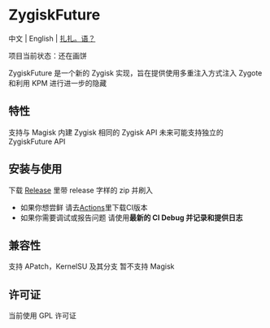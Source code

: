# ZygiskFuture

中文 | English | [扎扎。语？]()

项目当前状态：还在画饼

ZygiskFuture 是一个新的 Zygisk 实现，旨在提供使用多重注入方式注入 Zygote 和利用 KPM 进行进一步的隐藏

## 特性
支持与 Magisk 内建 Zygisk 相同的 Zygisk API 未来可能支持独立的 ZygiskFuture API

## 安装与使用
下载 [Release](https://github.com/ZygiskFuture/ZygiskFuture/releases) 里带 release 字样的 zip 并刷入  
- 如果你想尝鲜 请去[Actions](https://github.com/ZygiskFuture/ZygiskFuture/actions)里下载CI版本
- 如果你需要调试或报告问题 请使用**最新的 CI Debug 并记录和提供日志**  


## 兼容性
支持 APatch，KernelSU 及其分支 暂不支持 Magisk

## 许可证
当前使用 GPL 许可证 
